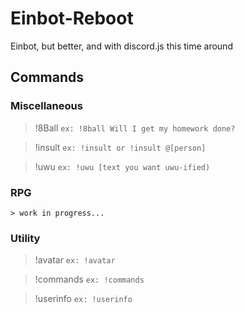 # Einbot-Reboot
Einbot, but better, and with discord.js this time around

## Commands

### Miscellaneous 
> !8Ball 
```ex: !8ball Will I get my homework done?```

> !insult 
```ex: !insult or !insult @[person]```

> !uwu
```ex: !uwu [text you want uwu-ified)```

### RPG
```> work in progress...```

### Utility
> !avatar
```ex: !avatar```

> !commands 
```ex: !commands```

> !userinfo 
```ex: !userinfo```
